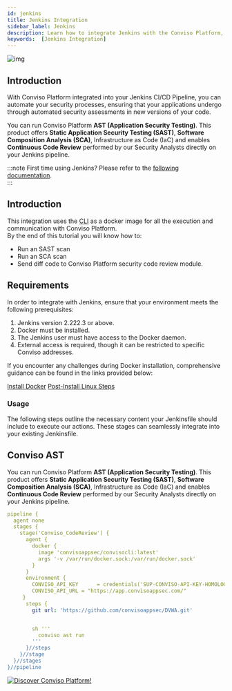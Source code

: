 ```yaml
---
id: jenkins
title: Jenkins Integration
sidebar_label: Jenkins
description: Learn how to integrate Jenkins with the Conviso Platform, centralizing all information in a single place.
keywords:  [Jenkins Integration]
---
```


<div style={{textAlign: 'center'}}>

![img](../../../static/img/jenkins.png)

</div>

## Introduction 


With Conviso Platform integrated into your Jenkins CI/CD Pipeline, you can automate your security processes, ensuring that your applications undergo through automated security assessments in new versions of your code.

You can run Conviso Platform **AST (Application Security Testing)**. This product offers **Static Application Security Testing (SAST)**, **Software Composition Analysis (SCA)**, Infrastructure as Code (IaC) and enables **Continuous Code Review** performed by our Security Analysts directly on your Jenkins pipeline.

:::note
First time using Jenkins? Please refer to the [following documentation](https://www.jenkins.io/doc/book/).  
:::

## Introduction

This integration uses the [CLI](../../tools/conviso-cli/installation) as a docker image for all the execution and communication with Conviso Platform.  
By the end of this tutorial you will know how to:

- Run an SAST scan
- Run an SCA scan
- Send diff code to Conviso Platform security code review module.

## Requirements
In order to integrate with Jenkins, ensure that your environment meets the following prerequisites:

1. Jenkins version 2.222.3 or above.
2. Docker must be installed.
3. The Jenkins user must have access to the Docker daemon.
4. External access is required, though it can be restricted to specific Conviso addresses.


If you encounter any challenges during Docker installation, comprehensive guidance can be found in the links provided below: 


[Install Docker](https://docs.docker.com/engine/install/ubuntu/#install-using-the-convenience-script)
[Post-Install Linux Steps](https://docs.docker.com/engine/install/linux-postinstall/)



### Usage

The following steps outline the necessary content your Jenkinsfile should include to execute our actions. These stages can seamlessly integrate into your existing Jenkinsfile.



## Conviso AST

You can run Conviso Platform **AST (Application Security Testing)**. This product offers **Static Application Security Testing (SAST)**, **Software Composition Analysis (SCA)**, Infrastructure as Code (IaC) and enables **Continuous Code Review** performed by our Security Analysts directly on your Jenkins pipeline.

```yml
pipeline {
  agent none
  stages {
    stage('Conviso_CodeReview') {
      agent {
        docker {
          image 'convisoappsec/convisocli:latest'
          args '-v /var/run/docker.sock:/var/run/docker.sock'
        }
      }     
      environment {
        CONVISO_API_KEY      = credentials('SUP-CONVISO-API-KEY-HOMOLOGA')
        CONVISO_API_URL = "https://app.convisoappsec.com/"
     }
      steps {
        git url: 'https://github.com/convisoappsec/DVWA.git'


        sh '''
          conviso ast run
        '''
      }//steps
    }//stage
  }//stages
}//pipeline
```

[![Discover Conviso Platform!](https://no-cache.hubspot.com/cta/default/5613826/interactive-125788977029.png)](https://cta-service-cms2.hubspot.com/web-interactives/public/v1/track/redirect?encryptedPayload=AVxigLKtcWzoFbzpyImNNQsXC9S54LjJuklwM39zNd7hvSoR%2FVTX%2FXjNdqdcIIDaZwGiNwYii5hXwRR06puch8xINMyL3EXxTMuSG8Le9if9juV3u%2F%2BX%2FCKsCZN1tLpW39gGnNpiLedq%2BrrfmYxgh8G%2BTcRBEWaKasQ%3D&webInteractiveContentId=125788977029&portalId=5613826)